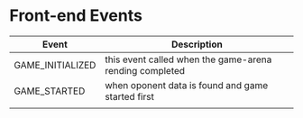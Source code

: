 # Front-end Events

| Event            | Description                                             |
| ---------------- | ------------------------------------------------------- |
| GAME_INITIALIZED | this event called when the game-arena rending completed |
| GAME_STARTED     | when oponent data is found and game started first       |
|                  |                                                         |
